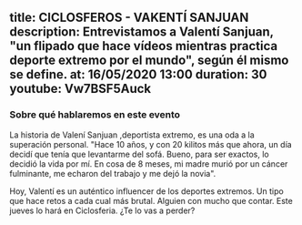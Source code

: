 title: CICLOSFEROS - VAKENTÍ SANJUAN
description: Entrevistamos a Valentí Sanjuan, "un flipado que hace vídeos mientras practica deporte extremo por el mundo", según él mismo se define. 
at: 16/05/2020 13:00
duration: 30
youtube: Vw7BSF5Auck
----
### Sobre qué hablaremos en este evento

La historia de Valení Sanjuan ,deportista extremo, es una oda a la superación personal. "Hace 10 años, y con 20 kilitos más que ahora, un día decidí que tenía que levantarme del sofá. Bueno, para ser exactos, lo decidió la vida por mí. En cosa de 8 meses, mi madre murió por un cáncer fulminante, me echaron del trabajo y me dejó la novia". 

Hoy, Valentí es un auténtico influencer de los deportes extremos. Un tipo que hace retos a cada cual más brutal. Alguien con mucho que contar. Este jueves lo hará en Ciclosferia. ¿Te lo vas a perder?
